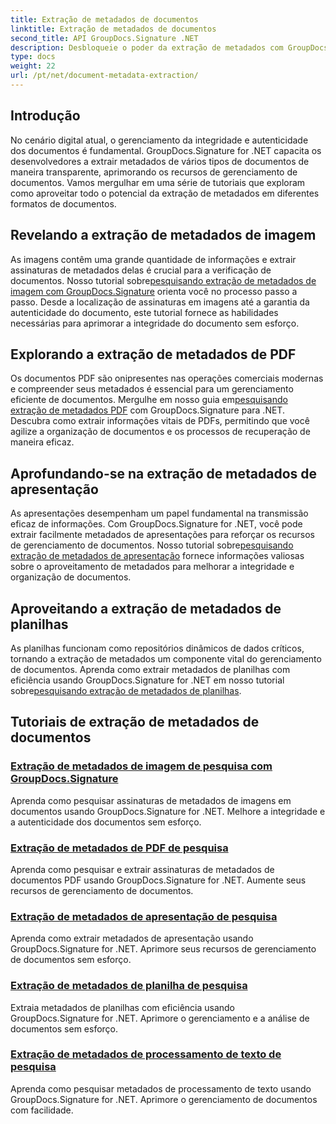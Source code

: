 ```yaml
---
title: Extração de metadados de documentos
linktitle: Extração de metadados de documentos
second_title: API GroupDocs.Signature .NET
description: Desbloqueie o poder da extração de metadados com GroupDocs.Signature for .NET. Aprenda a pesquisar e extrair metadados de documentos sem esforço para um gerenciamento aprimorado.
type: docs
weight: 22
url: /pt/net/document-metadata-extraction/
---
```


## Introdução

No cenário digital atual, o gerenciamento da integridade e autenticidade dos documentos é fundamental. GroupDocs.Signature for .NET capacita os desenvolvedores a extrair metadados de vários tipos de documentos de maneira transparente, aprimorando os recursos de gerenciamento de documentos. Vamos mergulhar em uma série de tutoriais que exploram como aproveitar todo o potencial da extração de metadados em diferentes formatos de documentos.

## Revelando a extração de metadados de imagem
 As imagens contêm uma grande quantidade de informações e extrair assinaturas de metadados delas é crucial para a verificação de documentos. Nosso tutorial sobre[pesquisando extração de metadados de imagem com GroupDocs.Signature](./search-image-metadata-extraction/) orienta você no processo passo a passo. Desde a localização de assinaturas em imagens até a garantia da autenticidade do documento, este tutorial fornece as habilidades necessárias para aprimorar a integridade do documento sem esforço.

## Explorando a extração de metadados de PDF
Os documentos PDF são onipresentes nas operações comerciais modernas e compreender seus metadados é essencial para um gerenciamento eficiente de documentos. Mergulhe em nosso guia em[pesquisando extração de metadados PDF](./search-pdf-metadata-extraction/) com GroupDocs.Signature para .NET. Descubra como extrair informações vitais de PDFs, permitindo que você agilize a organização de documentos e os processos de recuperação de maneira eficaz.

## Aprofundando-se na extração de metadados de apresentação
 As apresentações desempenham um papel fundamental na transmissão eficaz de informações. Com GroupDocs.Signature for .NET, você pode extrair facilmente metadados de apresentações para reforçar os recursos de gerenciamento de documentos. Nosso tutorial sobre[pesquisando extração de metadados de apresentação](./search-presentation-metadata-extraction/) fornece informações valiosas sobre o aproveitamento de metadados para melhorar a integridade e organização de documentos.

## Aproveitando a extração de metadados de planilhas
As planilhas funcionam como repositórios dinâmicos de dados críticos, tornando a extração de metadados um componente vital do gerenciamento de documentos. Aprenda como extrair metadados de planilhas com eficiência usando GroupDocs.Signature for .NET em nosso tutorial sobre[pesquisando extração de metadados de planilhas](./search-spreadsheet-metadata-extraction/). 

## Tutoriais de extração de metadados de documentos
### [Extração de metadados de imagem de pesquisa com GroupDocs.Signature](./search-image-metadata-extraction/)
Aprenda como pesquisar assinaturas de metadados de imagens em documentos usando GroupDocs.Signature for .NET. Melhore a integridade e a autenticidade dos documentos sem esforço.
### [Extração de metadados de PDF de pesquisa](./search-pdf-metadata-extraction/)
Aprenda como pesquisar e extrair assinaturas de metadados de documentos PDF usando GroupDocs.Signature for .NET. Aumente seus recursos de gerenciamento de documentos.
### [Extração de metadados de apresentação de pesquisa](./search-presentation-metadata-extraction/)
Aprenda como extrair metadados de apresentação usando GroupDocs.Signature for .NET. Aprimore seus recursos de gerenciamento de documentos sem esforço.
### [Extração de metadados de planilha de pesquisa](./search-spreadsheet-metadata-extraction/)
Extraia metadados de planilhas com eficiência usando GroupDocs.Signature for .NET. Aprimore o gerenciamento e a análise de documentos sem esforço.
### [Extração de metadados de processamento de texto de pesquisa](./search-word-processing-metadata-extraction/)
Aprenda como pesquisar metadados de processamento de texto usando GroupDocs.Signature for .NET. Aprimore o gerenciamento de documentos com facilidade.